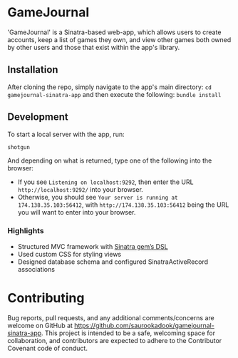 # GameJournal
'GameJournal' is a Sinatra-based web-app, which allows users to create accounts, keep a list of games they own, and view other games both owned by other users and those that exist within the app's library.

## Installation
After cloning the repo, simply navigate to the app's main directory:
`cd gamejournal-sinatra-app`
and then execute the following:
`bundle install`

## Development
To start a local server with the app, run:
```sh
shotgun
```
And depending on what is returned, type one of the following into the browser:
- If you see `Listening on localhost:9292`, then enter the URL `http://localhost:9292/` into your browser.
- Otherwise, you should see `Your server is running at 174.138.35.103:56412`, with `http://174.138.35.103:56412` being the URL you will want to enter into your browser.

### Highlights
- Structured MVC framework with [Sinatra gem’s DSL](https://github.com/sinatra/sinatra)
- Used custom CSS for styling views
- Designed database schema and configured SinatraActiveRecord associations

# Contributing
Bug reports, pull requests, and any additional comments/concerns are welcome on GitHub at https://github.com/saurookadook/gamejournal-sinatra-app. This project is intended to be a safe, welcoming space for collaboration, and contributors are expected to adhere to the Contributor Covenant code of conduct.
